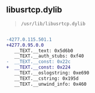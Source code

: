 ## libusrtcp.dylib

> `/usr/lib/libusrtcp.dylib`

```diff

-4277.0.115.501.1
+4277.0.95.0.0
   __TEXT.__text: 0x5d6b0
   __TEXT.__auth_stubs: 0xf40
-  __TEXT.__const: 0x22c
+  __TEXT.__const: 0x224
   __TEXT.__oslogstring: 0xe690
   __TEXT.__cstring: 0x195d
   __TEXT.__unwind_info: 0x460

```
